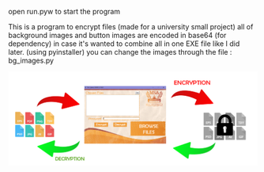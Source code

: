 open run.pyw to start the program

This is a program to encrypt files (made for a university small project)
all of background images and button images are encoded in base64 (for dependency) 
in case it's wanted to combine all in one EXE file like I did later. (using pyinstaller)
you can change the images through
the file : bg_images.py

![Image Alt text](https://github.com/mohamedwaleed77/GUI-Vigenere-cipher-file-encryption/blob/main/326927727-2b92666a-d44a-4bb0-acba-07a3e4d32bf9.png)


 
